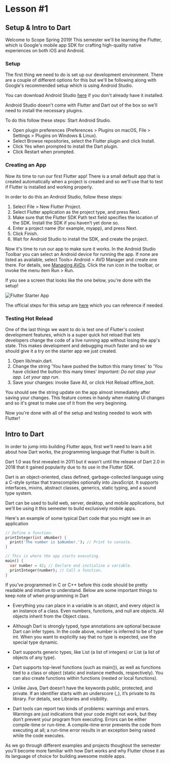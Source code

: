 # Lesson #1
## Setup & Intro to Dart
Welcome to Scope Spring 2019! This semester we'll be learning the Flutter, which is Google's mobile app SDK for crafting high-quality native experiences on both iOS and Android. 

### Setup
The first thing we need to do is set up our development environment. There are a couple of different options for this but we'll be following along with Google's recommended setup which is using Android Studio. 


You can download Android Studio [here](https://developer.android.com/studio/) if you don't already have it installed.

Android Studio doesn't come with Flutter and Dart out of the box so we'll need to install the necessary plugins. 

To do this follow these steps:
Start Android Studio.
* Open plugin preferences (Preferences > Plugins on macOS, File > Settings > Plugins on Windows & Linux).
* Select Browse repositories, select the Flutter plugin and click Install.
* Click Yes when prompted to install the Dart plugin.
* Click Restart when prompted.

### Creating an App
Now its time to run our first Flutter app! There is a small default app that is created automatically when a project is created and so we'll use that to test if Flutter is installed and working properly. 

In order to do this an Android Studio, follow these steps:
1. Select File > New Flutter Project.
2. Select Flutter application as the project type, and press Next.
3. Make sure that the Flutter SDK Path text field specifies the location of the SDK. Install the SDK if you haven’t yet done so.
4. Enter a project name (for example, myapp), and press Next.
5. Click Finish.
6. Wait for Android Studio to install the SDK, and create the project.

Now it's time to run our app to make sure it works. In the Android Studio Toolbar you can select an Android device for running the app. If none are listed as available, select Tools> Android > AVD Manager and create one there. For details, see [Managing AVDs](https://developer.android.com/studio/run/managing-avds).
Click the run icon in the toolbar, or invoke the menu item Run > Run.

If you see a screen that looks like the one below, you're done with the setup!

![Flutter Starter App](https://flutter.io/assets/get-started/ios/starter-app-5e284e57b8dce587ea1dfdac7da616e6ec9dc263a409a9a8f99cf836340f47b8.png "Flutter Starter App")

The official steps for this setup are [here](https://flutter.io/docs/get-started/editor) which you can reference if needed.

### Testing Hot Relead
One of the last things we want to do is test one of Flutter's coolest development features, which is a super quick hot reload that lets developers change the code of a live running app without losing the app's state. This makes development and debugging much faster and so we should give it a try on the starter app we just created. 

1. Open lib/main.dart.
2. Change the string 'You have pushed the button this many times' to 'You have clicked the button this many times'
*Important: Do not stop your app. Let your app run.*
3. Save your changes: invoke Save All, or click Hot Reload offline_bolt.

You should see the string update on the app almost immediately after saving your changes. This feature comes in handy when making UI changes and so it's great to make use of it from the very beginning.

Now you're done with all of the setup and testing needed to work with Flutter!

## Intro to Dart
In order to jump into building Flutter apps, first we'll need to learn a bit about how Dart works, the programming language that Flutter is built in. 

Dart 1.0 was first revealed in 2011 but it wasn't until the release of Dart 2.0 in 2018 that it gained popularity due to its use in the Flutter SDK. 

Dart is an object-oriented, class defined, garbage-collected language using a C-style syntax that transcompiles optionally into JavaScript. It supports interfaces, mixins, abstract classes, generics, static typing, and a sound type system.

Dart can be used to build web, server, desktop, and mobile applications, but we'll be using it this semester to build exclusively mobile apps. 

Here's an example of some typical Dart code that you might see in an application

```dart
// Define a function.
printInteger(int aNumber) {
  print('The number is $aNumber.'); // Print to console.
}

// This is where the app starts executing.
main() {
  var number = 42; // Declare and initialize a variable.
  printInteger(number); // Call a function.
}
```

If you've programmed in C or C++ before this code should be pretty readable and intuitive to understand. Below are some important things to keep note of when programming in Dart

* Everything you can place in a variable is an object, and every object is an instance of a class. Even numbers, functions, and null are objects. All objects inherit from the Object class.

* Although Dart is strongly typed, type annotations are optional because Dart can infer types. In the code above, number is inferred to be of type int. When you want to explicitly say that no type is expected, use the special type dynamic.

* Dart supports generic types, like List<int> (a list of integers) or List<dynamic> (a list of objects of any type).

* Dart supports top-level functions (such as main()), as well as functions tied to a class or object (static and instance methods, respectively). You can also create functions within functions (nested or local functions).

* Unlike Java, Dart doesn’t have the keywords public, protected, and private. If an identifier starts with an underscore (_), it’s private to its library. For details, see Libraries and visibility.

* Dart tools can report two kinds of problems: warnings and errors. Warnings are just indications that your code might not work, but they don’t prevent your program from executing. Errors can be either compile-time or run-time. A compile-time error prevents the code from executing at all; a run-time error results in an exception being raised while the code executes.

As we go through different examples and projects thoughout the semester you'll become more familiar with how Dart works and why Flutter chose it as its language of choice for building awesome mobile apps. 